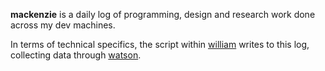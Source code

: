 **mackenzie** is a daily log of programming, design and research work done across my dev machines. 

In terms of technical specifics, the script within [william](https://github.com/middleverse/william) writes to this log, collecting data through [watson](https://tailordev.github.io/Watson/).
